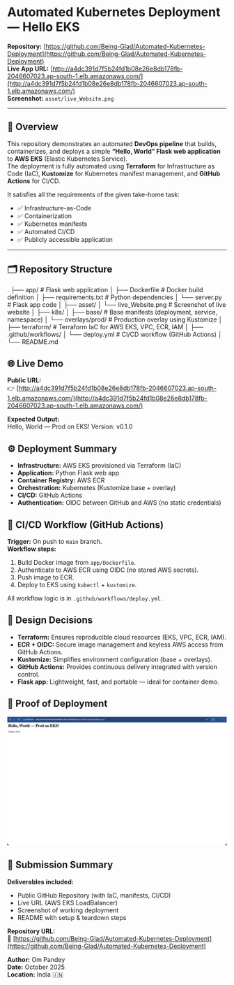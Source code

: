 # Automated Kubernetes Deployment — Hello EKS

**Repository:** [https://github.com/Being-Glad/Automated-Kubernetes-Deployment](https://github.com/Being-Glad/Automated-Kubernetes-Deployment)  
**Live App URL:** [http://a4dc391d7f5b24fd1b08e26e8db178fb-2046607023.ap-south-1.elb.amazonaws.com/](http://a4dc391d7f5b24fd1b08e26e8db178fb-2046607023.ap-south-1.elb.amazonaws.com/)  
**Screenshot:** `asset/live_Website.png`

---

## 📘 Overview

This repository demonstrates an automated **DevOps pipeline** that builds, containerizes, and deploys a simple **“Hello, World” Flask web application** to **AWS EKS** (Elastic Kubernetes Service).  
The deployment is fully automated using **Terraform** for Infrastructure as Code (IaC), **Kustomize** for Kubernetes manifest management, and **GitHub Actions** for CI/CD.

It satisfies all the requirements of the given take-home task:
- ✅ Infrastructure-as-Code  
- ✅ Containerization  
- ✅ Kubernetes manifests  
- ✅ Automated CI/CD  
- ✅ Publicly accessible application  

---

## 🗂 Repository Structure
.
├── app/ # Flask web application
│ ├── Dockerfile # Docker build definition
│ ├── requirements.txt # Python dependencies
│ └── server.py # Flask app code
│
├── asset/
│ └── live_Website.png # Screenshot of live website
│
├── k8s/
│ ├── base/ # Base manifests (deployment, service, namespace)
│ └── overlays/prod/ # Production overlay using Kustomize
│
├── terraform/ # Terraform IaC for AWS EKS, VPC, ECR, IAM
│
├── .github/workflows/
│ └── deploy.yml # CI/CD workflow (GitHub Actions)
│
└── README.md


## 🌐 Live Demo

**Public URL:**  
👉 [http://a4dc391d7f5b24fd1b08e26e8db178fb-2046607023.ap-south-1.elb.amazonaws.com/](http://a4dc391d7f5b24fd1b08e26e8db178fb-2046607023.ap-south-1.elb.amazonaws.com/)

**Expected Output:**  
Hello, World — Prod on EKS!
Version: v0.1.0

## ⚙️ Deployment Summary

- **Infrastructure:** AWS EKS provisioned via Terraform (IaC)
- **Application:** Python Flask web app
- **Container Registry:** AWS ECR
- **Orchestration:** Kubernetes (Kustomize base + overlay)
- **CI/CD:** GitHub Actions
- **Authentication:** OIDC between GitHub and AWS (no static credentials)

## 🤖 CI/CD Workflow (GitHub Actions)

**Trigger:** On push to `main` branch.  
**Workflow steps:**
1. Build Docker image from `app/Dockerfile`.
2. Authenticate to AWS ECR using OIDC (no stored AWS secrets).
3. Push image to ECR.
4. Deploy to EKS using `kubectl` + `kustomize`.

All workflow logic is in `.github/workflows/deploy.yml`.

## 🧠 Design Decisions

- **Terraform:** Ensures reproducible cloud resources (EKS, VPC, ECR, IAM).  
- **ECR + OIDC:** Secure image management and keyless AWS access from GitHub Actions.  
- **Kustomize:** Simplifies environment configuration (base + overlays).  
- **GitHub Actions:** Provides continuous delivery integrated with version control.  
- **Flask app:** Lightweight, fast, and portable — ideal for container demo.

## 📸 Proof of Deployment

![Live Website Screenshot](asset/live_Website.png)

## 📄 Submission Summary

**Deliverables included:**
- Public GitHub Repository (with IaC, manifests, CI/CD)
- Live URL (AWS EKS LoadBalancer)
- Screenshot of working deployment
- README with setup & teardown steps

**Repository URL:**  
🔗 [https://github.com/Being-Glad/Automated-Kubernetes-Deployment](https://github.com/Being-Glad/Automated-Kubernetes-Deployment)  

**Author:** Om Pandey  
**Date:** October 2025  
**Location:** India 🇮🇳
